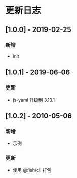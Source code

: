 # 更新日志

## [1.0.0] - 2019-02-25
### 新增
* init

## [1.0.1] - 2019-06-06
### 更新
* js-yaml 升级到 3.13.1

## [1.0.2] - 2010-05-06
### 新增
* 示例
### 更新
* 使用 @fish/cli 打包

